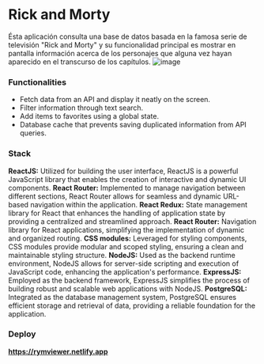 # Rick and Morty
Ésta aplicación consulta una base de datos basada en la famosa serie de televisión "Rick and Morty" y su funcionalidad principal es mostrar en pantalla información acerca de los personajes que alguna vez hayan aparecido en el transcurso de los capítulos.
![image](https://github.com/nicoflorentin/rick_and_morty/assets/81888574/507eedd3-e0dc-46c8-9329-7b4dcc0465c8)

### Functionalities
- Fetch data from an API and display it neatly on the screen.
- Filter information through text search.
- Add items to favorites using a global state.
- Database cache that prevents saving duplicated information from API queries.

### Stack
**ReactJS:** Utilized for building the user interface, ReactJS is a powerful JavaScript library that enables the creation of interactive and dynamic UI components.
**React Router:** Implemented to manage navigation between different sections, React Router allows for seamless and dynamic URL-based navigation within the application.
**React Redux:**  State management library for React that enhances the handling of application state by providing a centralized and streamlined approach.
**React Router:** Navigation library for React applications, simplifying the implementation of dynamic and organized routing.
**CSS modules:** Leveraged for styling components, CSS modules provide modular and scoped styling, ensuring a clean and maintainable styling structure.
**NodeJS:** Used as the backend runtime environment, NodeJS allows for server-side scripting and execution of JavaScript code, enhancing the application's performance.
**ExpressJS:** Employed as the backend framework, ExpressJS simplifies the process of building robust and scalable web applications with NodeJS.
**PostgreSQL:** Integrated as the database management system, PostgreSQL ensures efficient storage and retrieval of data, providing a reliable foundation for the application.

### Deploy
**https://rymviewer.netlify.app**
